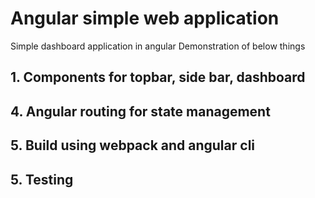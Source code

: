 # Angular simple web application
Simple dashboard application in angular
Demonstration of below things

## 1. Components for topbar, side bar, dashboard
## 4. Angular routing for state management
## 5. Build using webpack and angular cli
## 5. Testing
